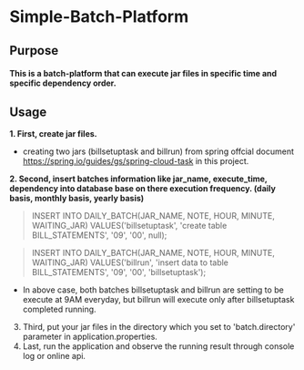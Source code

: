 # Simple-Batch-Platform

## Purpose
#### This is a batch-platform that can execute jar files in specific time and specific dependency order.
	
## Usage
**1. First, create jar files.**
- creating two jars (billsetuptask and billrun) from spring offcial document https://spring.io/guides/gs/spring-cloud-task in this project.

**2. Second, insert batches information like jar_name, execute_time, dependency into database base on there execution frequency. (daily basis, monthly basis, yearly basis)**

> INSERT INTO DAILY_BATCH(JAR_NAME, NOTE, HOUR, MINUTE, WAITING_JAR) VALUES('billsetuptask', 'create table BILL_STATEMENTS', '09', '00', null);

> INSERT INTO DAILY_BATCH(JAR_NAME, NOTE, HOUR, MINUTE, WAITING_JAR) VALUES('billrun', 'insert data to table BILL_STATEMENTS', '09', '00', 'billsetuptask');

- In above case, both batches billsetuptask and billrun are setting to be execute at 9AM everyday, but billrun will execute only after billsetuptask completed running.

3. Third, put your jar files in the directory which you set to 'batch.directory' parameter in application.properties.
4. Last, run the application and observe the running result through console log or online api.
